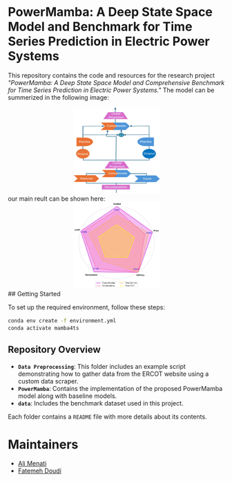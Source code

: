 # PowerMamba: A Deep State Space Model and Benchmark for Time Series Prediction in Electric Power Systems

This repository contains the code and resources for the research project *"PowerMamba: A Deep State Space Model and Comprehensive Benchmark for Time Series Prediction in Electric Power Systems."*
The model can be summerized in the following image:
<div style="text-align: center;">
    <img src="model.png" alt="small Image" style="width:200px; height:200px;">
</div>
our main reult can be shown here:
<div style="text-align: center;">
    <img src="circle.pdf" alt="small Image" style="width:200px; height:200px;">
</div>
## Getting Started

To set up the required environment, follow these steps:

```bash
conda env create -f environment.yml
conda activate mamba4ts
```

## Repository Overview


- **`Data Preprocessing`**: This folder includes an example script demonstrating how to gather data from the ERCOT website using a custom data scraper.
- **`PowerMamba`**: Contains the implementation of the proposed PowerMamba model along with baseline models.
- **`data`**: Includes the benchmark dataset used in this project.

Each folder contains a `README` file with more details about its contents.

# Maintainers
* [Ali Menati](github.com/alimenati)
* [Fatemeh Doudi](https://fatemehdoudi.github.io/)


